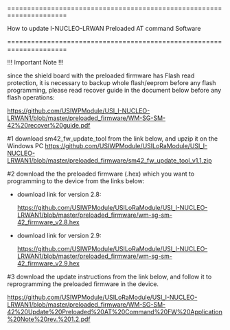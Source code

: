 =====================================================================

How to update I-NUCLEO-LRWAN Preloaded AT command Software

=====================================================================

!!! Important Note !!!

since the shield board with the preloaded firmware has Flash read protection, it is necessary to backup whole flash/eeprom before any flash programming, please read recover guide in the document below before any flash operations:  

https://github.com/USIWPModule/USI_I-NUCLEO-LRWAN1/blob/master/preloaded_firmware/WM-SG-SM-42%20recover%20guide.pdf




#1 download sm42_fw_update_tool from the link below, and upzip it on the Windows PC
   https://github.com/USIWPModule/USILoRaModule/USI_I-NUCLEO-LRWAN1/blob/master/preloaded_firmware/sm42_fw_update_tool_v1.1.zip
   
#2 download the the preloaded firmware (.hex) which you want to programming to the device from the links below:
   
   * download link for version 2.8:
   
      https://github.com/USIWPModule/USILoRaModule/USI_I-NUCLEO-LRWAN1/blob/master/preloaded_firmware/wm-sg-sm-42_firmware_v2.8.hex
   
   * download link for version 2.9:
   
      https://github.com/USIWPModule/USILoRaModule/USI_I-NUCLEO-LRWAN1/blob/master/preloaded_firmware/wm-sg-sm-42_firmware_v2.9.hex
      
#3 download the update instructions from the link below, and follow it to reprogramming the preloaded firmware in the device.

   https://github.com/USIWPModule/USILoRaModule/USI_I-NUCLEO-LRWAN1/blob/master/preloaded_firmware/WM-SG-SM-42%20Update%20Preloaded%20AT%20Command%20FW%20Application%20Note%20rev.%201.2.pdf

